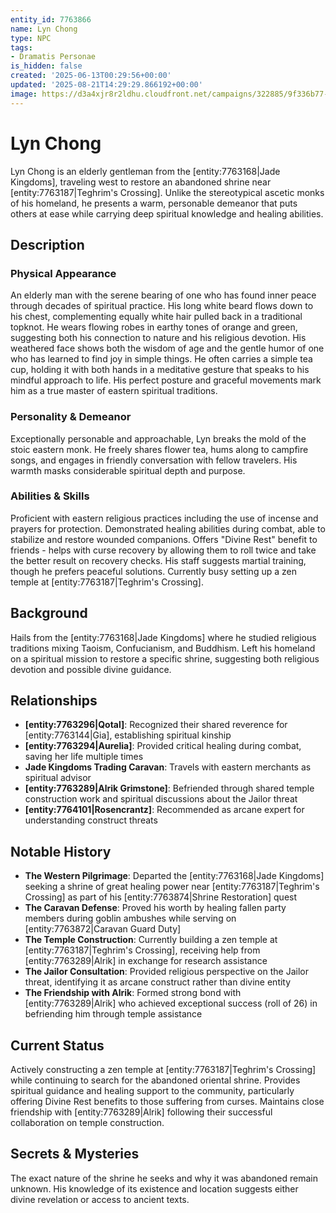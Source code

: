```yaml
---
entity_id: 7763866
name: Lyn Chong
type: NPC
tags:
- Dramatis Personae
is_hidden: false
created: '2025-06-13T00:29:56+00:00'
updated: '2025-08-21T14:29:29.866192+00:00'
image: https://d3a4xjr8r2ldhu.cloudfront.net/campaigns/322885/9f336b77-b2ec-46d4-ab3a-80911595d0d0.png
---
```


# Lyn Chong

Lyn Chong is an elderly gentleman from the [entity:7763168|Jade Kingdoms], traveling west to restore an abandoned shrine near [entity:7763187|Teghrim's Crossing]. Unlike the stereotypical ascetic monks of his homeland, he presents a warm, personable demeanor that puts others at ease while carrying deep spiritual knowledge and healing abilities.

## Description

### Physical Appearance

An elderly man with the serene bearing of one who has found inner peace through decades of spiritual practice. His long white beard flows down to his chest, complementing equally white hair pulled back in a traditional topknot. He wears flowing robes in earthy tones of orange and green, suggesting both his connection to nature and his religious devotion. His weathered face shows both the wisdom of age and the gentle humor of one who has learned to find joy in simple things. He often carries a simple tea cup, holding it with both hands in a meditative gesture that speaks to his mindful approach to life. His perfect posture and graceful movements mark him as a true master of eastern spiritual traditions.

### Personality & Demeanor

Exceptionally personable and approachable, Lyn breaks the mold of the stoic eastern monk. He freely shares flower tea, hums along to campfire songs, and engages in friendly conversation with fellow travelers. His warmth masks considerable spiritual depth and purpose.

### Abilities & Skills

Proficient with eastern religious practices including the use of incense and prayers for protection. Demonstrated healing abilities during combat, able to stabilize and restore wounded companions. Offers "Divine Rest" benefit to friends - helps with curse recovery by allowing them to roll twice and take the better result on recovery checks. His staff suggests martial training, though he prefers peaceful solutions. Currently busy setting up a zen temple at [entity:7763187|Teghrim's Crossing].

## Background

Hails from the [entity:7763168|Jade Kingdoms] where he studied religious traditions mixing Taoism, Confucianism, and Buddhism. Left his homeland on a spiritual mission to restore a specific shrine, suggesting both religious devotion and possible divine guidance.

## Relationships

- **[entity:7763296|Qotal]**: Recognized their shared reverence for [entity:7763144|Gia], establishing spiritual kinship
- **[entity:7763294|Aurelia]**: Provided critical healing during combat, saving her life multiple times
- **Jade Kingdoms Trading Caravan**: Travels with eastern merchants as spiritual advisor
- **[entity:7763289|Alrik Grimstone]**: Befriended through shared temple construction work and spiritual discussions about the Jailor threat
- **[entity:7764101|Rosencrantz]**: Recommended as arcane expert for understanding construct threats

## Notable History

- **The Western Pilgrimage**: Departed the [entity:7763168|Jade Kingdoms] seeking a shrine of great healing power near [entity:7763187|Teghrim's Crossing] as part of his [entity:7763874|Shrine Restoration] quest
- **The Caravan Defense**: Proved his worth by healing fallen party members during goblin ambushes while serving on [entity:7763872|Caravan Guard Duty]
- **The Temple Construction**: Currently building a zen temple at [entity:7763187|Teghrim's Crossing], receiving help from [entity:7763289|Alrik] in exchange for research assistance
- **The Jailor Consultation**: Provided religious perspective on the Jailor threat, identifying it as arcane construct rather than divine entity
- **The Friendship with Alrik**: Formed strong bond with [entity:7763289|Alrik] who achieved exceptional success (roll of 26) in befriending him through temple assistance

## Current Status

Actively constructing a zen temple at [entity:7763187|Teghrim's Crossing] while continuing to search for the abandoned oriental shrine. Provides spiritual guidance and healing support to the community, particularly offering Divine Rest benefits to those suffering from curses. Maintains close friendship with [entity:7763289|Alrik] following their successful collaboration on temple construction.

## Secrets & Mysteries

The exact nature of the shrine he seeks and why it was abandoned remain unknown. His knowledge of its existence and location suggests either divine revelation or access to ancient texts.